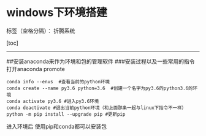 # windows下环境搭建

标签（空格分隔）： 折腾系统

[toc]

---
##安装anaconda来作为环境和包的管理软件
###安装过程以及一些常用的指令
打开anaconda promote
```
conda info --envs  #查看当前的python环境
conda create --name py3.6 python=3.6  #创建一个名字为py3.6的python3.6的环境
conda activate py3.6 #进入py3.6环境
conda deactivate #退出当前python环境（和上面那条一起与linux下指令不一样）
python -m pip install --upgrade pip #更新pip
```
进入环境后
使用pip和conda都可以安装包